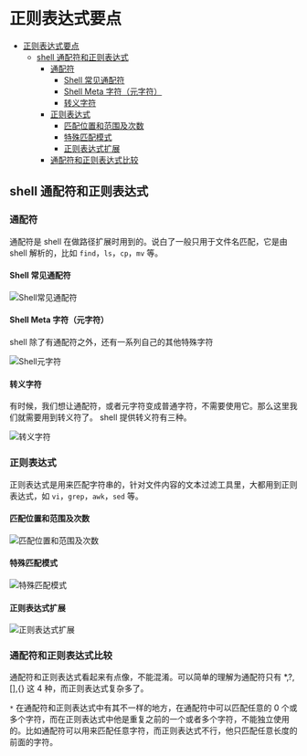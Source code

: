 <!--
 * @Description: 
 * @Author: alphapenng
 * @Github: 
 * @Date: 2023-01-04 16:23:30
 * @LastEditors: alphapenng
 * @LastEditTime: 2023-01-15 21:07:08
 * @FilePath: /balabala/content/private/正则表达式要点.md
-->
# 正则表达式要点

- [正则表达式要点](#正则表达式要点)
  - [shell 通配符和正则表达式](#shell-通配符和正则表达式)
    - [通配符](#通配符)
      - [Shell 常见通配符](#shell-常见通配符)
      - [Shell Meta 字符（元字符）](#shell-meta-字符元字符)
      - [转义字符](#转义字符)
    - [正则表达式](#正则表达式)
      - [匹配位置和范围及次数](#匹配位置和范围及次数)
      - [特殊匹配模式](#特殊匹配模式)
      - [正则表达式扩展](#正则表达式扩展)
    - [通配符和正则表达式比较](#通配符和正则表达式比较)

## shell 通配符和正则表达式

### 通配符

通配符是 shell 在做路径扩展时用到的。说白了一般只用于文件名匹配，它是由 shell 解析的，比如 `find`，`ls`，`cp`，`mv` 等。

#### Shell 常见通配符

![Shell常见通配符](https://alphapenng-1305651397.cos.ap-shanghai.myqcloud.com/uPic/20230104162942_hYPKhc.jpg)

#### Shell Meta 字符（元字符）

shell 除了有通配符之外，还有一系列自己的其他特殊字符

![Shell元字符](https://alphapenng-1305651397.cos.ap-shanghai.myqcloud.com/uPic/20230104163605_VB0OY5.png)

#### 转义字符

有时候，我们想让通配符，或者元字符变成普通字符，不需要使用它。那么这里我们就需要用到转义符了。 shell 提供转义符有三种。

![转义字符](https://alphapenng-1305651397.cos.ap-shanghai.myqcloud.com/uPic/20230104164404_h83Leg.png)

### 正则表达式

正则表达式是用来匹配字符串的，针对文件内容的文本过滤工具里，大都用到正则表达式，如 `vi`，`grep`，`awk`，`sed` 等。

#### 匹配位置和范围及次数

![匹配位置和范围及次数](https://alphapenng-1305651397.cos.ap-shanghai.myqcloud.com/uPic/20230104164559_1Ln24f.png)

#### 特殊匹配模式

![特殊匹配模式](https://alphapenng-1305651397.cos.ap-shanghai.myqcloud.com/uPic/20230104185545_CuAE2W.png)

#### 正则表达式扩展

![正则表达式扩展](https://alphapenng-1305651397.cos.ap-shanghai.myqcloud.com/uPic/20230104185925_B2brbN.png)

### 通配符和正则表达式比较

通配符和正则表达式看起来有点像，不能混淆。可以简单的理解为通配符只有 *,?,[],{} 这 4 种，而正则表达式复杂多了。

`*` 在通配符和正则表达式中有其不一样的地方，在通配符中可以匹配任意的 0 个或多个字符，而在正则表达式中他是重复之前的一个或者多个字符，不能独立使用的。比如通配符可以用来匹配任意字符，而正则表达式不行，他只匹配任意长度的前面的字符。
